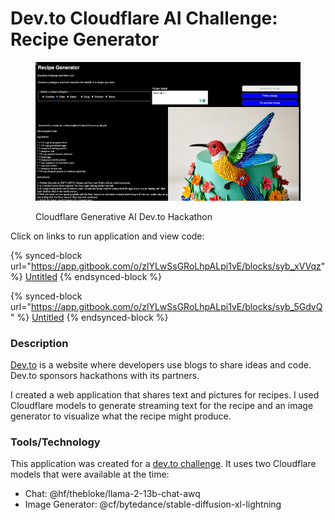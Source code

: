 # Dev.to Cloudflare AI Challenge: Recipe Generator

<figure><img src="../.gitbook/assets/hummingbird-cake.png" alt=""><figcaption><p>Cloudflare Generative AI Dev.to Hackathon</p></figcaption></figure>

Click on links to run application and view code:

{% synced-block url="https://app.gitbook.com/o/zlYLwSsGRoLhpALpi1vE/blocks/syb_xVVqz" %}
[Untitled](https://app.gitbook.com/o/zlYLwSsGRoLhpALpi1vE/blocks/syb\_xVVqz)
{% endsynced-block %}

{% synced-block url="https://app.gitbook.com/o/zlYLwSsGRoLhpALpi1vE/blocks/syb_5GdvQ" %}
[Untitled](https://app.gitbook.com/o/zlYLwSsGRoLhpALpi1vE/blocks/syb\_5GdvQ)
{% endsynced-block %}

### Description

[Dev.to](https://dev.to/) is a website where developers use blogs to share ideas and code.  Dev.to sponsors hackathons with its partners.

I created a web application that shares text and pictures for recipes. I used Cloudflare models to generate streaming text for the recipe and an image generator to visualize what the recipe might produce.

### Tools/Technology

This application was created for a [dev.to challenge](https://dev.to/challenges/cloudflare). It uses two Cloudflare models that were available at the time:&#x20;

* Chat: @hf/thebloke/llama-2-13b-chat-awq
* Image Generator: @cf/bytedance/stable-diffusion-xl-lightning
